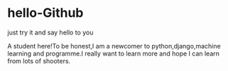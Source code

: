 # hello-Github
just try it and say hello to you

A student here!To be honest,I am a newcomer to python,django,machine learning and programme.I really want to learn more and hope I can learn from lots of shooters.
